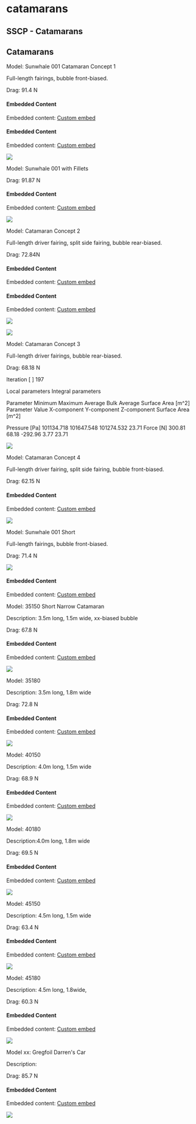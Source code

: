 # catamarans

## SSCP - Catamarans

## Catamarans

Model: Sunwhale 001 Catamaran Concept 1

Full-length fairings, bubble front-biased.&#x20;

Drag: 91.4 N

#### Embedded Content

Embedded content: [Custom embed](catamarans.md)

#### Embedded Content

Embedded content: [Custom embed](catamarans.md)

![](../../../../../assets/image_cf5f8b0741.png)

&#x20;&#x20;

Model: Sunwhale 001 with Fillets

Drag: 91.87 N

#### Embedded Content

Embedded content: [Custom embed](catamarans.md)

![](../../../../../assets/image_9cd08f07f3.png)

Model: Catamaran Concept 2

Full-length driver fairing, split side fairing, bubble rear-biased.&#x20;

Drag: 72.84N

#### Embedded Content

Embedded content: [Custom embed](catamarans.md)

#### Embedded Content

Embedded content: [Custom embed](catamarans.md)

![](../../../../../assets/image_efca708eb4.png)

![](../../../../../assets/image_391aa8154b.png)

&#x20;       &#x20;

Model: Catamaran Concept 3

Full-length driver fairings, bubble rear-biased.&#x20;

Drag: 68.18 N

Iteration \[ ] 197

Local parameters Integral parameters

Parameter Minimum Maximum Average Bulk Average Surface Area \[m^2] Parameter Value X-component Y-component Z-component Surface Area \[m^2]

Pressure \[Pa] 101134.718 101647.548 101274.532 23.71 Force \[N] 300.81 68.18  -292.96 3.77 23.71

![](../../../../../assets/image_f2d0896247.png)

Model: Catamaran Concept 4

Full-length driver fairing, split side fairing, bubble front-biased.&#x20;

Drag: 62.15 N

#### Embedded Content

Embedded content: [Custom embed](catamarans.md)

![](../../../../../assets/image_380085a141.png)

Model: Sunwhale 001 Short&#x20;

Full-length fairings, bubble front-biased.&#x20;

Drag: 71.4 N

![](../../../../../assets/image_5f2817ede9.png)

#### Embedded Content

Embedded content: [Custom embed](catamarans.md)

Model: 35150 Short Narrow Catamaran

Description: 3.5m long, 1.5m wide, xx-biased bubble&#x20;

Drag: 67.8 N

#### Embedded Content

Embedded content: [Custom embed](catamarans.md)

![](../../../../../assets/image_0fcb95adfe.png)

Model: 35180&#x20;

Description: 3.5m long, 1.8m wide

Drag: 72.8 N

#### Embedded Content

Embedded content: [Custom embed](catamarans.md)

![](../../../../../assets/image_c03aede3f4.png)

Model: 40150

Description: 4.0m long, 1.5m wide

Drag: 68.9 N

#### Embedded Content

Embedded content: [Custom embed](catamarans.md)

![](../../../../../assets/image_5a65f7246f.png)

Model: 40180

Description:4.0m long, 1.8m wide

Drag: 69.5 N

#### Embedded Content

Embedded content: [Custom embed](catamarans.md)

![](../../../../../assets/image_b83b55796c.png)

Model: 45150

Description: 4.5m long, 1.5m wide

Drag: 63.4 N

#### Embedded Content

Embedded content: [Custom embed](catamarans.md)

![](../../../../../assets/image_d7ecec9fd9.png)

Model: 45180

Description: 4.5m long, 1.8wide,&#x20;

Drag: 60.3 N

#### Embedded Content

Embedded content: [Custom embed](catamarans.md)

![](../../../../../assets/image_1c66cd3c87.png)

&#x20;&#x20;

Model xx: Gregfoil Darren's Car&#x20;

Description:&#x20;

Drag: 85.7 N

#### Embedded Content

Embedded content: [Custom embed](catamarans.md)

![](../../../../../assets/image_07880854d1.png)
